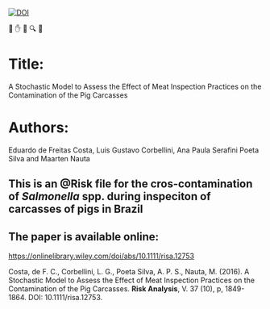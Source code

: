 [![DOI](https://zenodo.org/badge/DOI/10.1111/risa.12753.svg)](https://doi.org/10.1111/risa.12753)

:pig: :hand: :knife: :mag: :cut_of_meat:


# Title: 

A Stochastic Model to Assess the Effect of Meat Inspection Practices on the Contamination of the Pig Carcasses

# Authors: 

Eduardo de Freitas Costa, Luis Gustavo Corbellini, Ana Paula Serafini Poeta Silva and Maarten Nauta

## This is an @Risk file for the cros-contamination of *Salmonella* spp. during inspeciton of carcasses of pigs in Brazil


## The paper is available online:

https://onlinelibrary.wiley.com/doi/abs/10.1111/risa.12753

Costa, de F. C., Corbellini, L. G., Poeta Silva, A. P. S., Nauta, M. (2016). A Stochastic Model to Assess the Effect of Meat Inspection Practices on the Contamination of the Pig Carcasses. **Risk Analysis**, V. 37 (10), p, 1849-1864. DOI: 10.1111/risa.12753.

